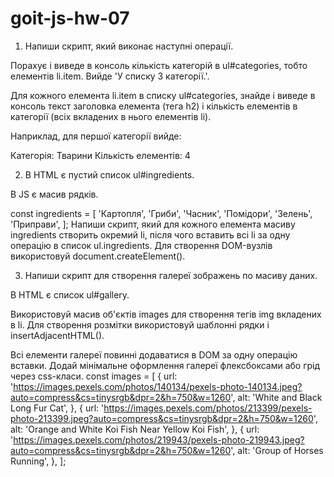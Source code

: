 # goit-js-hw-07

1. Напиши скрипт, який виконає наступні операції.

Порахує і виведе в консоль кількість категорій в ul#categories, тобто елементів li.item. Вийде 'У списку 3 категорії.'.

Для кожного елемента li.item в списку ul#categories, знайде і виведе в консоль текст заголовка елемента (тега h2) і кількість елементів в категорії (всіх вкладених в нього елементів li).

Наприклад, для першої категорії вийде:

Категорія: Тварини
Кількість елементів: 4

2. В HTML є пустий список ul#ingredients.

<ul id="ingredients"></ul>
В JS є масив рядків.

const ingredients = [
'Картопля',
'Гриби',
'Часник',
'Помідори',
'Зелень',
'Приправи',
];
Напиши скрипт, який для кожного елемента масиву ingredients створить окремий li, після чого вставить всі li за одну операцію в список ul.ingredients. Для створення DOM-вузлів використовуй document.createElement().

3. Напиши скрипт для створення галереї зображень по масиву даних.

В HTML є список ul#gallery.

<ul id="gallery"></ul>
Використовуй масив об'єктів images для створення тегів img вкладених в li. Для створення розмітки використовуй шаблонні рядки і insertAdjacentHTML().

Всі елементи галереї повинні додаватися в DOM за одну операцію вставки.
Додай мінімальне оформлення галереї флексбоксами або грід через css-класи.
const images = [
{
url:
'https://images.pexels.com/photos/140134/pexels-photo-140134.jpeg?auto=compress&cs=tinysrgb&dpr=2&h=750&w=1260',
alt: 'White and Black Long Fur Cat',
},
{
url:
'https://images.pexels.com/photos/213399/pexels-photo-213399.jpeg?auto=compress&cs=tinysrgb&dpr=2&h=750&w=1260',
alt: 'Orange and White Koi Fish Near Yellow Koi Fish',
},
{
url:
'https://images.pexels.com/photos/219943/pexels-photo-219943.jpeg?auto=compress&cs=tinysrgb&dpr=2&h=750&w=1260',
alt: 'Group of Horses Running',
},
];
